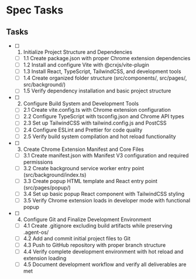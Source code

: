# Spec Tasks

## Tasks

- [ ] 1. Initialize Project Structure and Dependencies
  - [ ] 1.1 Create package.json with proper Chrome extension dependencies
  - [ ] 1.2 Install and configure Vite with @crxjs/vite-plugin
  - [ ] 1.3 Install React, TypeScript, TailwindCSS, and development tools
  - [ ] 1.4 Create organized folder structure (src/components/, src/pages/, src/background/)
  - [ ] 1.5 Verify dependency installation and basic project structure

- [ ] 2. Configure Build System and Development Tools
  - [ ] 2.1 Create vite.config.ts with Chrome extension configuration
  - [ ] 2.2 Configure TypeScript with tsconfig.json and Chrome API types
  - [ ] 2.3 Set up TailwindCSS with tailwind.config.js and PostCSS
  - [ ] 2.4 Configure ESLint and Prettier for code quality
  - [ ] 2.5 Verify build system compilation and hot reload functionality

- [ ] 3. Create Chrome Extension Manifest and Core Files
  - [ ] 3.1 Create manifest.json with Manifest V3 configuration and required permissions
  - [ ] 3.2 Create background service worker entry point (src/background/index.ts)
  - [ ] 3.3 Create popup HTML template and React entry point (src/pages/popup/)
  - [ ] 3.4 Set up basic popup React component with TailwindCSS styling
  - [ ] 3.5 Verify Chrome extension loads in developer mode with functional popup

- [ ] 4. Configure Git and Finalize Development Environment
  - [ ] 4.1 Create .gitignore excluding build artifacts while preserving .agent-os/
  - [ ] 4.2 Add and commit initial project files to Git
  - [ ] 4.3 Push to GitHub repository with proper branch structure
  - [ ] 4.4 Verify complete development environment with hot reload and extension loading
  - [ ] 4.5 Document development workflow and verify all deliverables are met